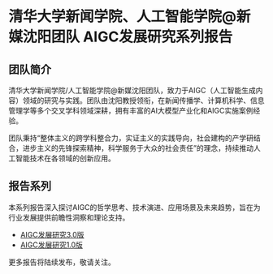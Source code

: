 # 清华大学新闻学院、人工智能学院@新媒沈阳团队 AIGC发展研究系列报告

## 团队简介
清华大学新闻学院/人工智能学院@新媒沈阳团队，致力于AIGC（人工智能生成内容）领域的研究与实践。团队由沈阳教授领衔，在新闻传播学、计算机科学、信息管理学等多个交叉学科领域深耕，拥有丰富的AI大模型产业化和AIGC实施案例经验。

团队秉持“整体主义的跨学科整合力，实证主义的实践导向，社会建构的产学研结合，进步主义的先锋探索精神，科学服务于大众的社会责任”的理念，持续推动人工智能技术在各领域的创新应用。

## 报告系列
本系列报告深入探讨AIGC的哲学思考、技术演进、应用场景及未来趋势，旨在为行业发展提供前瞻性洞察和理论支持。

- [AIGC发展研究3.0版](https://github.com/thu-nmrc/AIGC-Development-Research-3.0/tree/main/%E7%AC%AC%E4%B8%89%E7%89%88)
- [AIGC发展研究1.0版](https://github.com/thu-nmrc/AIGC-Development-Research-3.0/tree/main/%E7%AC%AC%E4%B8%80%E7%89%88)

更多报告将陆续发布，敬请关注。

